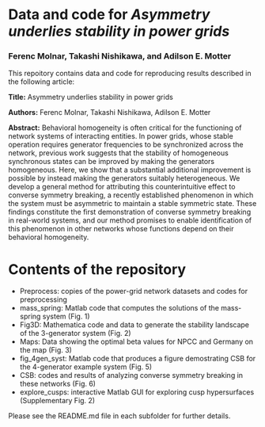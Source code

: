 # Data and code for *Asymmetry underlies stability in power grids*
### Ferenc Molnar, Takashi Nishikawa, and Adilson E. Motter

This repoitory contains data and code for reproducing results described in the following article:

**Title:** Asymmetry underlies stability in power grids

**Authors:** Ferenc Molnar, Takashi Nishikawa, Adilson E. Motter

**Abstract:**
Behavioral homogeneity is often critical for the functioning of network systems
of interacting entities. In power grids, whose stable operation requires
generator frequencies to be synchronized across the network, previous work
suggests that the stability of homogeneous synchronous states can be improved
by making the generators homogeneous. Here, we show that a substantial additional
improvement is possible by instead making the generators suitably
heterogeneous. We develop a general method for attributing this counterintuitive
effect to converse symmetry breaking, a recently established phenomenon
in which the system must be asymmetric to maintain a stable symmetric state.
These findings constitute the first demonstration of converse symmetry breaking
in real-world systems, and our method promises to enable identification of
this phenomenon in other networks whose functions depend on their behavioral
homogeneity.

# Contents of the repository
- Preprocess: copies of the power-grid network datasets and codes for preprocessing
- mass_spring: Matlab code that computes the solutions of the mass-spring system (Fig. 1)
- Fig3D: Mathematica code and data to generate the stability landscape of the 3-generator system (Fig. 2)
- Maps: Data showing the optimal beta values for NPCC and Germany on the map (Fig. 3)
- fig_4gen_syst: Matlab code that produces a figure demostrating CSB for the 4-generator example system (Fig. 5)
- CSB: codes and results of analyzing converse symmetry breaking in these networks (Fig. 6)
- explore_cusps: interactive Matlab GUI for exploring cusp hypersurfaces (Supplementary Fig. 2)

Please see the README.md file in each subfolder for further details.
